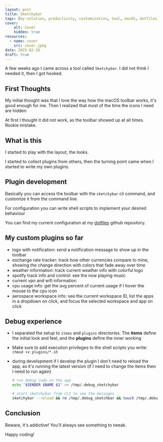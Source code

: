 ```yaml
---
layout: post
title: Sketchybar
tags: [my-solution, productivity, customization, tool, macOS, dotfiles]
cover:
    alt: Cover
    hidden: true
resources:
  - name: cover
    src: cover.jpeg
date: 2025-02-20
draft: true
---
```


A few weeks ago I came across a tool called `Sketchybar`.
I did not think I needed it, then I got hooked.

<!--more-->

## First Thoughts

My initial thought was that I love the way how the macOS toolbar works, 
it's good enough for me. Then I realized that most of the time the icons I need are hidden

At first I thought it did not work, as the toolbar showed up at all times. Rookie mistake.

## What is this

I started to play with the layout, the looks.

I started to collect plugins from others, then the turning point came when I started to write my own plugins.

## Plugin development

Basically you can access the toolbar with the `sketchybar` cli command, and customize it from the command line.

For configuration you can write shell scripts to implement your desired behaviour

You can find my current configuration at my
[dotfiles](https://github.com/budavariam/dotfiles/tree/master/_mac/sketchybar/.config/sketchybar) github repository.

## My custom plugins so far

- logo with notification: send a notification message to show up in the toolbar
- exchange rate tracker: track how other currencies compare to mine,
  showing the change direction with colors that fade away over time
- weather information: track current weather info with colorful logo
- spotify track info and control: see the now playing music
- current vpn and wifi information
- cpu usage info: get the avg percent of current usage if I hover the mouse to the cpu icon
- aerospace workspace info: see the current workspace ID,
  list the apps in a dropdown on click, and focus the selected workspace and app on click

## Debug experience

- I separated the setup to `items` and `plugins` directories.
  The **items** define the initial look and feel, and the **plugins** define the inner working
- Make sure to add execution privileges to the shell scripts you write: `chmod +x plugins/*.sh`
- during development if I develop the plugin I don't need to reload the app,
  as it's running the latest version (if I need to change the items then I need to run again)

  ```bash
  # run debug code in the app
  echo "$SENDER $NAME $1" >> /tmp/.debug_sketchybar

  # start sketchybar from CLI to see the messages
  sketchybar --reload && rm /tmp/.debug_sketchbar && touch /tmp/.debug_sketchybar && tail -f /tmp/.debug_sketchybar
  ```

## Conclusion

Beware, it's addictive! You'll always see something to tweak.

Happy coding!